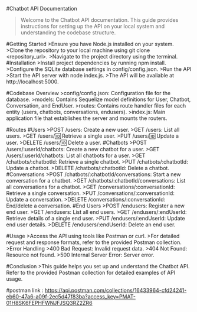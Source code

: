 #Chatbot API Documentation
>Welcome to the Chatbot API documentation. This guide provides instructions for setting up the API on your local system and understanding the codebase structure.

#Getting Started
    >Ensure you have Node.js installed on your system.
    >Clone the repository to your local machine using git clone <repository_url>.
    >Navigate to the project directory using the terminal.
#Installation
    >Install project dependencies by running npm install.
    >Configure the SQLite database settings in config/config.json.
    >Run the API
    >Start the API server with node index.js.
    >The API will be available at http://localhost:5000.

    
#Codebase Overview
    >config/config.json: Configuration file for the database.
    >models: Contains Sequelize model definitions for User, Chatbot, Conversation, and EndUser.
    >routes: Contains route handler files for each entity (users, chatbots, conversations, endusers).
    >index.js: Main application file that establishes the server and mounts the routers.


 #Routes
    #Users
        >POST /users: Create a new user.
        >GET /users: List all users.
        >GET /users/:id: Retrieve a single user.
        >PUT /users/:id: Update a user.
        >DELETE /users/:id: Delete a user.
    #Chatbots
        >POST /users/:userId/chatbots: Create a new chatbot for a user.
        >GET /users/:userId/chatbots: List all chatbots for a user.
        >GET /chatbots/:chatbotId: Retrieve a single chatbot.
        >PUT /chatbots/:chatbotId: Update a chatbot.
        >DELETE /chatbots/:chatbotId: Delete a chatbot.
    #Conversations
        >POST /chatbots/:chatbotId/conversations: Start a new conversation for a chatbot.
        >GET /chatbots/:chatbotId/conversations: List all conversations for a chatbot.
        >GET /conversations/:conversationId: Retrieve a single conversation.
        >PUT /conversations/:conversationId: Update a conversation.
        >DELETE /conversations/:conversationId: End/delete a conversation.
    #End Users
        >POST /endusers: Register a new end user.
        >GET /endusers: List all end users.
        >GET /endusers/:endUserId: Retrieve details of a single end user.
        >PUT /endusers/:endUserId: Update end user details.
        >DELETE /endusers/:endUserId: Delete an end user.
 
  
  #Usage
        >Access the API using tools like Postman or curl.
        >For detailed request and response formats, refer to the provided Postman collection.
        >Error Handling
        >400 Bad Request: Invalid request data.
        >404 Not Found: Resource not found.
        >500 Internal Server Error: Server error.


  #Conclusion
        >This guide helps you set up and understand the Chatbot API. Refer to the provided Postman collection for detailed examples of API usage.

#postman link : https://api.postman.com/collections/16433964-cfd24241-eb60-47a6-a09f-2ec5d47f83ba?access_key=PMAT-01H8SK6FEPHFWNJFJSQ3RZ2ZR6
